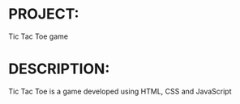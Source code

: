 # PROJECT:

Tic Tac Toe game

# DESCRIPTION:

Tic Tac Toe is a game developed using HTML, CSS and JavaScript
